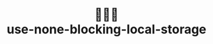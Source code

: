 <div align="center">
    <h1>
    <br/>
    <br/>
    👨🏻‍⚕️
    <br />
    use-none-blocking-local-storage
    <br />
    <br />
    <br />
</h1>